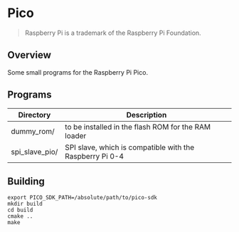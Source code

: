 Pico
====

> Raspberry Pi is a trademark of the Raspberry Pi Foundation.

Overview
--------

Some small programs for the Raspberry Pi Pico.

Programs
--------

| Directory        | Description                                              |
|------------------|----------------------------------------------------------|
| dummy_rom/       | to be installed in the flash ROM for the RAM loader      |
| spi_slave_pio/   | SPI slave, which is compatible with the Raspberry Pi 0-4 |

Building
--------

```
export PICO_SDK_PATH=/absolute/path/to/pico-sdk
mkdir build
cd build
cmake ..
make
```
